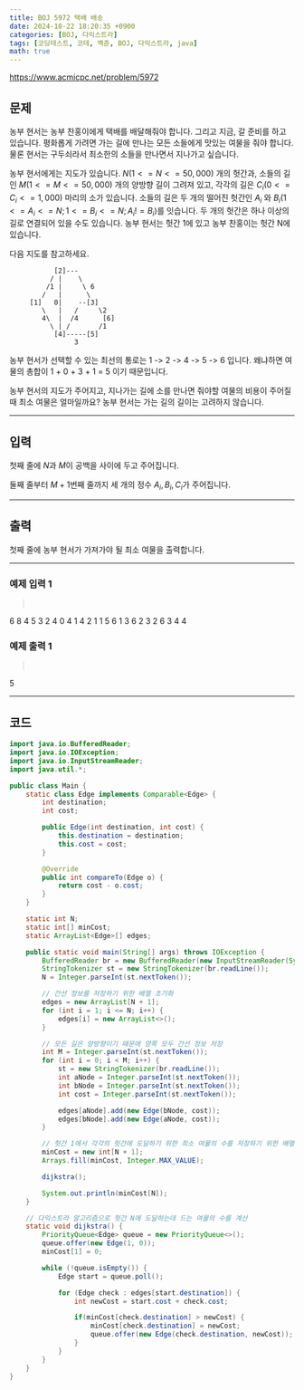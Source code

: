```yaml
---
title: BOJ 5972 택배 배송
date: 2024-10-22 18:20:35 +0900
categories: [BOJ, 다익스트라]
tags: [코딩테스트, 코테, 백준, BOJ, 다익스트라, java]
math: true
---
```


<https://www.acmicpc.net/problem/5972>

## 문제
농부 현서는 농부 찬홍이에게 택배를 배달해줘야 합니다. 그리고 지금, 갈 준비를 하고 있습니다. 평화롭게 가려면 가는 길에 만나는 모든 소들에게 맛있는 여물을 줘야 합니다. 물론 현서는 구두쇠라서 최소한의 소들을 만나면서 지나가고 싶습니다.

농부 현서에게는 지도가 있습니다. $N (1 <= N <= 50,000)$ 개의 헛간과, 소들의 길인 $M (1 <= M <= 50,000)$ 개의 양방향 길이 그려져 있고, 각각의 길은 $C_i (0 <= C_i <= 1,000)$ 마리의 소가 있습니다. 소들의 길은 두 개의 떨어진 헛간인 $A_i$ 와 $B_i (1 <= A_i <= N; 1 <= B_i <= N; A_i != B_i)$를 잇습니다. 두 개의 헛간은 하나 이상의 길로 연결되어 있을 수도 있습니다. 농부 현서는 헛간 1에 있고 농부 찬홍이는 헛간 N에 있습니다.

다음 지도를 참고하세요.
```
           [2]---
          / |    \
         /1 |     \ 6
        /   |      \
     [1]   0|    --[3]
        \   |   /     \2
        4\  |  /4      [6]
          \ | /       /1
           [4]-----[5] 
                3  
```
농부 현서가 선택할 수 있는 최선의 통로는 1 -> 2 -> 4 -> 5 -> 6 입니다. 왜냐하면 여물의 총합이 1 + 0 + 3 + 1 = 5 이기 때문입니다.

농부 현서의 지도가 주어지고, 지나가는 길에 소를 만나면 줘야할 여물의 비용이 주어질 때 최소 여물은 얼마일까요? 농부 현서는 가는 길의 길이는 고려하지 않습니다.

---
## 입력
첫째 줄에 $N$과 $M$이 공백을 사이에 두고 주어집니다.

둘째 줄부터 $M+1$번째 줄까지 세 개의 정수 $A_i, B_i, C_i$가 주어집니다.

---
## 출력
첫째 줄에 농부 현서가 가져가야 될 최소 여물을 출력합니다.

---
### 예제 입력 1
> <pre>
6 8
4 5 3
2 4 0
4 1 4
2 1 1
5 6 1
3 6 2
3 2 6
3 4 4
> </pre>

### 예제 출력 1
> <pre>
5
> </pre>

---
## 코드

```java
import java.io.BufferedReader;
import java.io.IOException;
import java.io.InputStreamReader;
import java.util.*;

public class Main {
    static class Edge implements Comparable<Edge> {
        int destination;
        int cost;

        public Edge(int destination, int cost) {
            this.destination = destination;
            this.cost = cost;
        }

        @Override
        public int compareTo(Edge o) {
            return cost - o.cost;
        }
    }

    static int N;
    static int[] minCost;
    static ArrayList<Edge>[] edges;

    public static void main(String[] args) throws IOException {
        BufferedReader br = new BufferedReader(new InputStreamReader(System.in));
        StringTokenizer st = new StringTokenizer(br.readLine());
        N = Integer.parseInt(st.nextToken());

        // 간선 정보를 저장하기 위한 배열 초기화
        edges = new ArrayList[N + 1];
        for (int i = 1; i <= N; i++) {
            edges[i] = new ArrayList<>();
        }

        // 모든 길은 양방향이기 때문에 양쪽 모두 간선 정보 저장
        int M = Integer.parseInt(st.nextToken());
        for (int i = 0; i < M; i++) {
            st = new StringTokenizer(br.readLine());
            int aNode = Integer.parseInt(st.nextToken());
            int bNode = Integer.parseInt(st.nextToken());
            int cost = Integer.parseInt(st.nextToken());

            edges[aNode].add(new Edge(bNode, cost));
            edges[bNode].add(new Edge(aNode, cost));
        }

        // 헛간 1에서 각각의 헛간에 도달하기 위한 최소 여물의 수를 저장하기 위한 배열 초기화
        minCost = new int[N + 1];
        Arrays.fill(minCost, Integer.MAX_VALUE);

        dijkstra();

        System.out.println(minCost[N]);
    }

    // 다익스트라 알고리즘으로 헛간 N에 도달하는데 드는 여물의 수를 계산
    static void dijkstra() {
        PriorityQueue<Edge> queue = new PriorityQueue<>();
        queue.offer(new Edge(1, 0));
        minCost[1] = 0;

        while (!queue.isEmpty()) {
            Edge start = queue.poll();

            for (Edge check : edges[start.destination]) {
                int newCost = start.cost + check.cost;

                if(minCost[check.destination] > newCost) {
                    minCost[check.destination] = newCost;
                    queue.offer(new Edge(check.destination, newCost));
                }
            }
        }
    }
}
```
